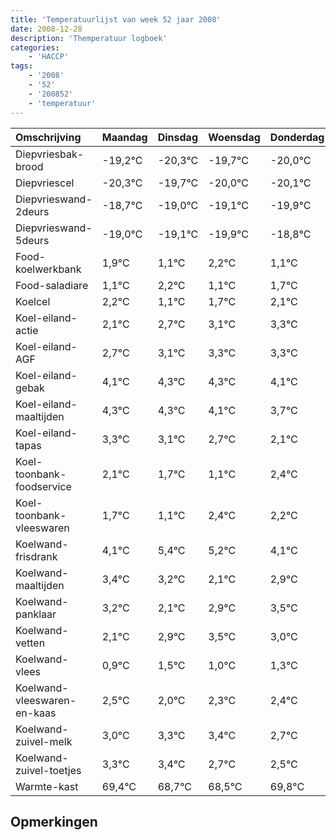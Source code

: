 ```yaml
---
title: 'Temperatuurlijst van week 52 jaar 2008'
date: 2008-12-28
description: 'Themperatuur logboek'
categories:
    - 'HACCP'
tags:
    - '2008'
    - '52'
    - '200852'
    - 'temperatuur'
---
```

|Omschrijving|Maandag|Dinsdag|Woensdag|Donderdag|Vrijdag|Zaterdag|Zondag|
|:---|:---|:---|:---|:---|:---|:---|:---|
|Diepvriesbak-brood|-19,2°C|-20,3°C|-19,7°C|-20,0°C|-20,1°C|-20,9°C|-19,8°C|
|Diepvriescel|-20,3°C|-19,7°C|-20,0°C|-20,1°C|-20,9°C|-19,8°C|-20,9°C|
|Diepvrieswand-2deurs|-18,7°C|-19,0°C|-19,1°C|-19,9°C|-18,8°C|-19,9°C|-19,3°C|
|Diepvrieswand-5deurs|-19,0°C|-19,1°C|-19,9°C|-18,8°C|-19,9°C|-19,3°C|-18,9°C|
|Food-koelwerkbank|1,9°C|1,1°C|2,2°C|1,1°C|1,7°C|2,1°C|2,3°C|
|Food-saladiare|1,1°C|2,2°C|1,1°C|1,7°C|2,1°C|2,3°C|2,3°C|
|Koelcel|2,2°C|1,1°C|1,7°C|2,1°C|2,3°C|2,3°C|2,1°C|
|Koel-eiland-actie|2,1°C|2,7°C|3,1°C|3,3°C|3,3°C|3,1°C|2,7°C|
|Koel-eiland-AGF|2,7°C|3,1°C|3,3°C|3,3°C|3,1°C|2,7°C|2,1°C|
|Koel-eiland-gebak|4,1°C|4,3°C|4,3°C|4,1°C|3,7°C|3,1°C|4,4°C|
|Koel-eiland-maaltijden|4,3°C|4,3°C|4,1°C|3,7°C|3,1°C|4,4°C|4,2°C|
|Koel-eiland-tapas|3,3°C|3,1°C|2,7°C|2,1°C|3,4°C|3,2°C|2,1°C|
|Koel-toonbank-foodservice|2,1°C|1,7°C|1,1°C|2,4°C|2,2°C|1,1°C|1,9°C|
|Koel-toonbank-vleeswaren|1,7°C|1,1°C|2,4°C|2,2°C|1,1°C|1,9°C|2,5°C|
|Koelwand-frisdrank|4,1°C|5,4°C|5,2°C|4,1°C|4,9°C|5,5°C|5,0°C|
|Koelwand-maaltijden|3,4°C|3,2°C|2,1°C|2,9°C|3,5°C|3,0°C|3,3°C|
|Koelwand-panklaar|3,2°C|2,1°C|2,9°C|3,5°C|3,0°C|3,3°C|3,4°C|
|Koelwand-vetten|2,1°C|2,9°C|3,5°C|3,0°C|3,3°C|3,4°C|2,7°C|
|Koelwand-vlees|0,9°C|1,5°C|1,0°C|1,3°C|1,4°C|0,7°C|0,5°C|
|Koelwand-vleeswaren-en-kaas|2,5°C|2,0°C|2,3°C|2,4°C|1,7°C|1,5°C|2,8°C|
|Koelwand-zuivel-melk|3,0°C|3,3°C|3,4°C|2,7°C|2,5°C|3,8°C|3,3°C|
|Koelwand-zuivel-toetjes|3,3°C|3,4°C|2,7°C|2,5°C|3,8°C|3,3°C|2,6°C|
|Warmte-kast|69,4°C|68,7°C|68,5°C|69,8°C|69,3°C|68,6°C|69,7°C|

## Opmerkingen


